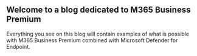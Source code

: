 ## Welcome to a blog dedicated to M365 Business Premium

Everything you see on this blog will contain examples of what is possible with M365 Business Premium combined with Microsoft Defender for Endpoint.


